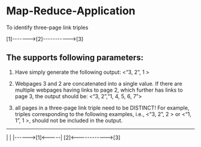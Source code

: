 # Map-Reduce-Application
To identify three-page link triples

[1]------->[2]----------->[3]

The supports following parameters:
--------------------------------------------------------------------
1. Have simply generate the following output:
   <“3, 2”, 1 >
  
2. Webpages 3 and 2 are concatenated into a single value. If there are multiple webpages
having links to page 2, which further has links to page 3, the output should be:
<“3, 2”,“1, 4, 5, 6, 7”>

3. all pages in a three-page link triple need to be DISTINCT!
For example, triples corresponding to the following examples, i.e., <“3, 2”, 2 > or <“1, 1”, 1 >, 
should not be included in the output.

  __________________
  |                |
  |------>[1]<-----|          [2]<------------>[3]

